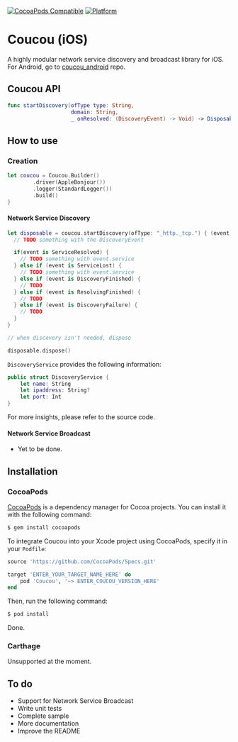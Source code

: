 [![CocoaPods Compatible](https://img.shields.io/cocoapods/v/Coucou.svg)](https://cocoapods.org/pods/Coucou/)
[![Platform](https://img.shields.io/cocoapods/p/Coucou.svg?style=flat)](https://github.com/mrmitew/coucou_ios/)

# Coucou (iOS)
A highly modular network service discovery and broadcast library for iOS. For Android, go to [coucou_android](https://github.com/mrmitew/coucou_android) repo.

## Coucou API
```swift
func startDiscovery(ofType type: String,
                    domain: String,
                    _ onResolved: (DiscoveryEvent) -> Void) -> Disposable
```

## How to use

### Creation
```swift
let coucou = Coucou.Builder()
        .driver(AppleBonjour())
        .logger(StandardLogger())
        .build()
}
```
#### Network Service Discovery
```swift
let disposable = coucou.startDiscovery(ofType: "_http._tcp.") { (event) in
  // TODO something with the DiscoveryEvent

  if(event is ServiceResolved) {
    // TODO something with event.service
  } else if (event is ServiceLost) {
    // TODO something with event.service
  } else if (event is DiscoveryFinished) {
    // TODO
  } else if (event is ResolvingFinished) {
    // TODO
  } else if (event is DiscoveryFailure) {
    // TODO
  }
}

// when discovery isn't needed, dispose

disposable.dispose()
```

`DiscoveryService` provides the following information:
```swift
public struct DiscoveryService {
    let name: String
    let ipaddress: String?
    let port: Int
}
```

For more insights, please refer to the source code.

#### Network Service Broadcast
- Yet to be done.

## Installation

### CocoaPods

[CocoaPods](https://cocoapods.org) is a dependency manager for Cocoa projects. You can install it with the following command:

```bash
$ gem install cocoapods
```

To integrate Coucou into your Xcode project using CocoaPods, specify it in your `Podfile`:

```ruby
source 'https://github.com/CocoaPods/Specs.git'

target 'ENTER_YOUR_TARGET_NAME_HERE' do
    pod 'Coucou', '~> ENTER_COUCOU_VERSION_HERE'
end
```

Then, run the following command:

```bash
$ pod install
```

Done.

### Carthage
Unsupported at the moment.

## To do
* Support for Network Service Broadcast
* Write unit tests 
* Complete sample
* More documentation
* Improve the README
